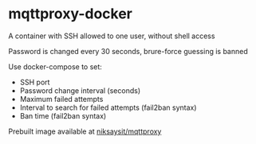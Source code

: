 # mqttproxy-docker

A container with SSH allowed to one user, without shell access

Password is changed every 30 seconds, brure-force guessing is banned

Use docker-compose to set:
* SSH port
* Password change interval (seconds)
* Maximum failed attempts
* Interval to search for failed attempts (fail2ban syntax)
* Ban time (fail2ban syntax) 


Prebuilt image available at [niksaysit/mqttproxy](https://hub.docker.com/repository/docker/niksaysit/mqttproxy)

